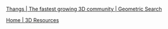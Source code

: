 [Thangs | The fastest growing 3D community | Geometric Search](https://thangs.com/)

[Home | 3D Resources](https://nasa3d.arc.nasa.gov/)
